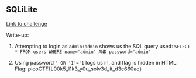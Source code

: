 ## SQLiLite

[Link to challenge](https://play.picoctf.org/practice/challenge/304)

Write-up:

1. Attempting to login as `admin:admin` shows us the SQL query used: `SELECT * FROM users WHERE name='admin' AND password='admin'`

2. Using password `' OR '1'='1` logs us in, and flag is hidden in HTML. <br>
Flag: picoCTF{L00k5_l1k3_y0u_solv3d_it_d3c660ac}